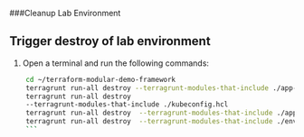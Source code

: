 ###Cleanup Lab Environment

## Trigger destroy of lab environment

1. Open a terminal and run the following commands:
```bash
    cd ~/terraform-modular-demo-framework
    terragrunt run-all destroy --terragrunt-modules-that-include ./app-lab.hcl
    terragrunt run-all destroy 
    --terragrunt-modules-that-include ./kubeconfig.hcl
    terragrunt run-all destroy  --terragrunt-modules-that-include ./appstack.hcl
    terragrunt run-all destroy  --terragrunt-modules-that-include ./env-setup.hcl
    ```